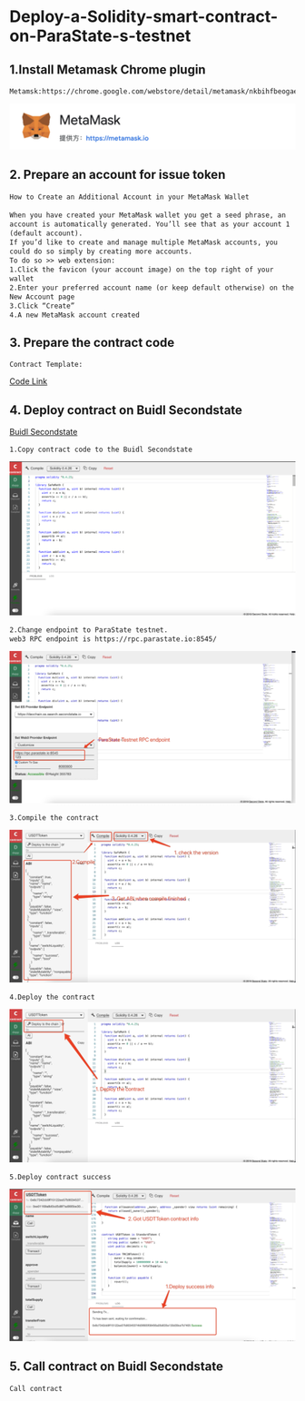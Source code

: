 # Deploy-a-Solidity-smart-contract-on-ParaState-s-testnet


## 1.Install Metamask Chrome plugin
    Metamsk:https://chrome.google.com/webstore/detail/metamask/nkbihfbeogaeaoehlefnkodbefgpgknn
![image](https://github.com/Alexliu007/Deploy-a-Solidity-smart-contract-on-ParaState-s-testnet/blob/main/images/metamask.png)

## 2. Prepare an account for issue token
    How to Create an Additional Account in your MetaMask Wallet
    
    When you have created your MetaMask wallet you get a seed phrase, an account is automatically generated. You’ll see that as your account 1 (default account).
    If you’d like to create and manage multiple MetaMask accounts, you could do so simply by creating more accounts.
    To do so >> web extension: 
    1.Click the favicon (your account image) on the top right of your wallet
    2.Enter your preferred account name (or keep default otherwise) on the New Account page
    3.Click “Create”
    4.A new MetaMask account created
   
## 3. Prepare the contract code
    Contract Template:
   [Code Link](https://github.com/Alexliu007/Deploy-a-Solidity-smart-contract-on-ParaState-s-testnet/blob/main/USDTToken.sol)

## 4. Deploy contract on Buidl Secondstate
   [Buidl Secondstate](http://buidl.secondstate.io)
      
    1.Copy contract code to the Buidl Secondstate
   ![image](https://github.com/Alexliu007/Deploy-a-Solidity-smart-contract-on-ParaState-s-testnet/blob/main/images/copy-code-to-build.png)
   
    2.Change endpoint to ParaState testnet.
    web3 RPC endpoint is https://rpc.parastate.io:8545/
   ![image](https://github.com/Alexliu007/Deploy-a-Solidity-smart-contract-on-ParaState-s-testnet/blob/main/images/chage-endpoint.png)
   
    3.Compile the contract
   ![image](https://github.com/Alexliu007/Deploy-a-Solidity-smart-contract-on-ParaState-s-testnet/blob/main/images/compile-contract.png)
   
    4.Deploy the contract
   ![image](https://github.com/Alexliu007/Deploy-a-Solidity-smart-contract-on-ParaState-s-testnet/blob/main/images/deploy-contract.png)
   
    5.Deploy contract success
   ![image](https://github.com/Alexliu007/Deploy-a-Solidity-smart-contract-on-ParaState-s-testnet/blob/main/images/deploy-contract-success.png)
   
   
## 5. Call contract on Buidl Secondstate
    Call contract 

